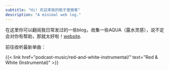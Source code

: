 ```yaml
---
subtitle: "Hi! 欢迎来我的瓶子里做客"
description: "A minimal web log."
---
```

在这里你可以翻阅我日常发过的一些blog，收集一些AQUA（露水灵感），说不定会对你有帮助，那就太好啦！[website](https://darioamodei.com/).


前往收听最新单曲：

{{< link href="podcast-music/red-and-white-instrumental/" text="Red & White (Instrumental)" >}}